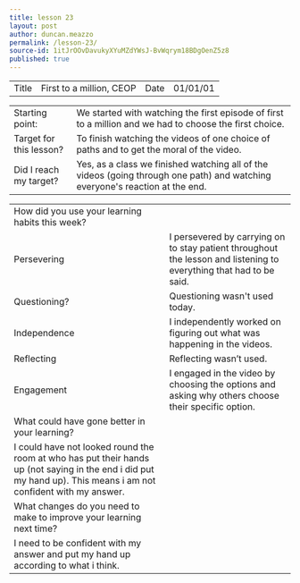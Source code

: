 ```yaml
---
title: lesson 23
layout: post
author: duncan.meazzo
permalink: /lesson-23/
source-id: 1itJrOOvDavukyXYuMZdYWsJ-BvWqrym18BDgOenZ5z8
published: true
---
```

<table>
  <tr>
    <td>Title</td>
    <td>First to a million, CEOP</td>
    <td>Date</td>
    <td>01/01/01</td>
  </tr>
</table>


<table>
  <tr>
    <td>Starting point:</td>
    <td>We started with watching the first episode of first to a million and we had to choose the first choice.</td>
  </tr>
  <tr>
    <td>Target for this lesson?</td>
    <td>To finish watching the videos of one choice of paths and to get the moral of the video.</td>
  </tr>
  <tr>
    <td>Did I reach my target? </td>
    <td>Yes, as a class we finished watching all of the videos (going through one path) and watching everyone's reaction at the end.</td>
  </tr>
</table>


<table>
  <tr>
    <td>How did you use your learning habits this week?</td>
    <td></td>
  </tr>
  <tr>
    <td>Persevering</td>
    <td>I persevered by carrying on to stay patient throughout the lesson and listening to everything that had to be said.</td>
  </tr>
  <tr>
    <td>Questioning?</td>
    <td>Questioning wasn't used today.</td>
  </tr>
  <tr>
    <td>Independence</td>
    <td>I independently worked on figuring out what was happening in the videos.</td>
  </tr>
  <tr>
    <td>Reflecting</td>
    <td>Reflecting wasn’t used.</td>
  </tr>
  <tr>
    <td>Engagement</td>
    <td>I engaged in the video by choosing the options and asking why others choose their specific option.</td>
  </tr>
  <tr>
    <td>What could have gone better in your learning?</td>
    <td></td>
  </tr>
  <tr>
    <td>I could have not looked round the room at who has put their hands up (not saying in the end i did put my hand up). This means i am not confident with my answer.</td>
    <td></td>
  </tr>
  <tr>
    <td>What changes do you need to make to improve your learning next time?</td>
    <td></td>
  </tr>
  <tr>
    <td>I need to be confident with my answer and put my hand up according to what i think.</td>
    <td></td>
  </tr>
</table>


